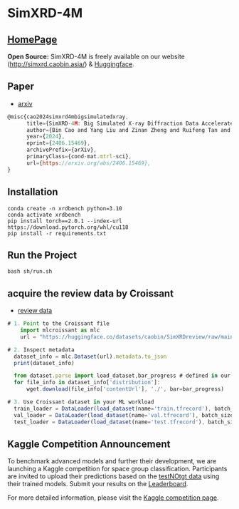 
# SimXRD-4M
## [HomePage](https://github.com/Bin-Cao/SimXRD)
**Open Source:**  SimXRD-4M is freely available on our website (http://simxrd.caobin.asia/) & [Huggingface](https://huggingface.co/AI4Spectro).

## Paper 
+ [arxiv](https://arxiv.org/pdf/2406.15469v1)
  
``` javascript
@misc{cao2024simxrd4mbigsimulatedxray,
      title={SimXRD-4M: Big Simulated X-ray Diffraction Data Accelerate the Crystalline Symmetry Classification}, 
      author={Bin Cao and Yang Liu and Zinan Zheng and Ruifeng Tan and Jia Li and Tong-yi Zhang},
      year={2024},
      eprint={2406.15469},
      archivePrefix={arXiv},
      primaryClass={cond-mat.mtrl-sci},
      url={https://arxiv.org/abs/2406.15469}, 
}

``` 
## Installation

```
conda create -n xrdbench python=3.10
conda activate xrdbench
pip install torch==2.0.1 --index-url https://download.pytorch.org/whl/cu118
pip install -r requirements.txt
```

## Run the Project
```
bash sh/run.sh
```

## acquire the review data by Croissant

+ [review data](https://huggingface.co/datasets/caobin/SimXRDreview)


``` javascript
# 1. Point to the Croissant file
    import mlcroissant as mlc
    url = "https://huggingface.co/datasets/caobin/SimXRDreview/raw/main/simxrd_croissant.json"

# 2. Inspect metadata
  dataset_info = mlc.Dataset(url).metadata.to_json
  print(dataset_info)

  from dataset.parse import load_dataset,bar_progress # defined in our github : https://github.com/compasszzn/XRDBench/blob/main/dataset/parse.py
  for file_info in dataset_info['distribution']:
      wget.download(file_info['contentUrl'], './', bar=bar_progress)

# 3. Use Croissant dataset in your ML workload
  train_loader = DataLoader(load_dataset(name='train.tfrecord'), batch_size=args.batch_size, shuffle=True, num_workers=args.num_workers)
  val_loader = DataLoader(load_dataset(name='val.tfrecord'), batch_size=args.batch_size, shuffle=True, num_workers=args.num_workers,drop_last=False)
  test_loader = DataLoader(load_dataset(name='test.tfrecord'), batch_size=args.batch_size, shuffle=False, num_workers=args.num_workers,drop_last=False)
```

## Kaggle Competition Announcement

To benchmark advanced models and further their development, we are launching a Kaggle competition for space group classification. Participants are invited to upload their predictions based on the [testNOtgt data](https://github.com/Bin-Cao/SimXRD/tree/main/testNOtgt_db) using their trained models. Submit your results on the [Leaderboard](https://www.kaggle.com/competitions/simxrd/leaderboard). 

For more detailed information, please visit the [Kaggle competition page](https://www.kaggle.com/competitions/simxrd).
